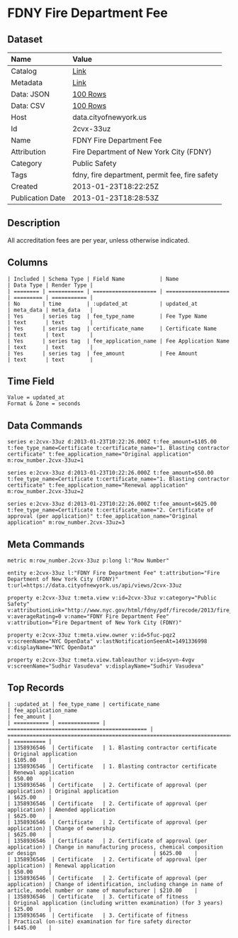 # FDNY Fire Department Fee

## Dataset

| Name | Value |
| :--- | :---- |
| Catalog | [Link](https://catalog.data.gov/dataset/fdny-fire-department-fee-8f15b) |
| Metadata | [Link](https://data.cityofnewyork.us/api/views/2cvx-33uz) |
| Data: JSON | [100 Rows](https://data.cityofnewyork.us/api/views/2cvx-33uz/rows.json?max_rows=100) |
| Data: CSV | [100 Rows](https://data.cityofnewyork.us/api/views/2cvx-33uz/rows.csv?max_rows=100) |
| Host | data.cityofnewyork.us |
| Id | 2cvx-33uz |
| Name | FDNY Fire Department Fee |
| Attribution | Fire Department of New York City (FDNY) |
| Category | Public Safety |
| Tags | fdny, fire department, permit fee, fire safety |
| Created | 2013-01-23T18:22:25Z |
| Publication Date | 2013-01-23T18:28:53Z |

## Description

All accreditation fees are per year, unless otherwise indicated.

## Columns

```ls
| Included | Schema Type | Field Name           | Name                 | Data Type | Render Type |
| ======== | =========== | ==================== | ==================== | ========= | =========== |
| No       | time        | :updated_at          | updated_at           | meta_data | meta_data   |
| Yes      | series tag  | fee_type_name        | Fee Type Name        | text      | text        |
| Yes      | series tag  | certificate_name     | Certificate Name     | text      | text        |
| Yes      | series tag  | fee_application_name | Fee Application Name | text      | text        |
| Yes      | series tag  | fee_amount           | Fee Amount           | text      | text        |
```

## Time Field

```ls
Value = updated_at
Format & Zone = seconds
```

## Data Commands

```ls
series e:2cvx-33uz d:2013-01-23T10:22:26.000Z t:fee_amount=$105.00 t:fee_type_name=Certificate t:certificate_name="1. Blasting contractor certificate" t:fee_application_name="Original application" m:row_number.2cvx-33uz=1

series e:2cvx-33uz d:2013-01-23T10:22:26.000Z t:fee_amount=$50.00 t:fee_type_name=Certificate t:certificate_name="1. Blasting contractor certificate" t:fee_application_name="Renewal application" m:row_number.2cvx-33uz=2

series e:2cvx-33uz d:2013-01-23T10:22:26.000Z t:fee_amount=$625.00 t:fee_type_name=Certificate t:certificate_name="2. Certificate of approval (per application)" t:fee_application_name="Original application" m:row_number.2cvx-33uz=3
```

## Meta Commands

```ls
metric m:row_number.2cvx-33uz p:long l:"Row Number"

entity e:2cvx-33uz l:"FDNY Fire Department Fee" t:attribution="Fire Department of New York City (FDNY)" t:url=https://data.cityofnewyork.us/api/views/2cvx-33uz

property e:2cvx-33uz t:meta.view v:id=2cvx-33uz v:category="Public Safety" v:attributionLink="http://www.nyc.gov/html/fdny/pdf/firecode/2013/fire_code_ll26_2008_amended_ll37_39_41_64_2009_ll2_2013.pdf#page=622" v:averageRating=0 v:name="FDNY Fire Department Fee" v:attribution="Fire Department of New York City (FDNY)"

property e:2cvx-33uz t:meta.view.owner v:id=5fuc-pqz2 v:screenName="NYC OpenData" v:lastNotificationSeenAt=1491336998 v:displayName="NYC OpenData"

property e:2cvx-33uz t:meta.view.tableauthor v:id=syvn-4vgv v:screenName="Sudhir Vasudeva" v:displayName="Sudhir Vasudeva"
```

## Top Records

```ls
| :updated_at | fee_type_name | certificate_name                             | fee_application_name                                                                                | fee_amount | 
| =========== | ============= | ============================================ | =================================================================================================== | ========== | 
| 1358936546  | Certificate   | 1. Blasting contractor certificate           | Original application                                                                                | $105.00    | 
| 1358936546  | Certificate   | 1. Blasting contractor certificate           | Renewal application                                                                                 | $50.00     | 
| 1358936546  | Certificate   | 2. Certificate of approval (per application) | Original application                                                                                | $625.00    | 
| 1358936546  | Certificate   | 2. Certificate of approval (per application) | Amended application                                                                                 | $625.00    | 
| 1358936546  | Certificate   | 2. Certificate of approval (per application) | Change of ownership                                                                                 | $625.00    | 
| 1358936546  | Certificate   | 2. Certificate of approval (per application) | Change in manufacturing process, chemical composition or design                                     | $625.00    | 
| 1358936546  | Certificate   | 2. Certificate of approval (per application) | Renewal application                                                                                 | $50.00     | 
| 1358936546  | Certificate   | 2. Certificate of approval (per application) | Change of identification, including change in name of article, model number or name of manufacturer | $210.00    | 
| 1358936546  | Certificate   | 3. Certificate of fitness                    | Original application (including written examination) (for 3 years)                                  | $25.00     | 
| 1358936546  | Certificate   | 3. Certificate of fitness                    | Practical (on-site) examination for fire safety director                                            | $445.00    | 
```